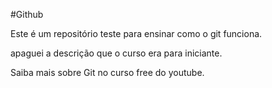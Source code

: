 #Github

Este é um repositório teste para ensinar como o git funciona.

apaguei a descrição que o curso era para iniciante.


Saiba mais sobre Git no curso free do youtube.
